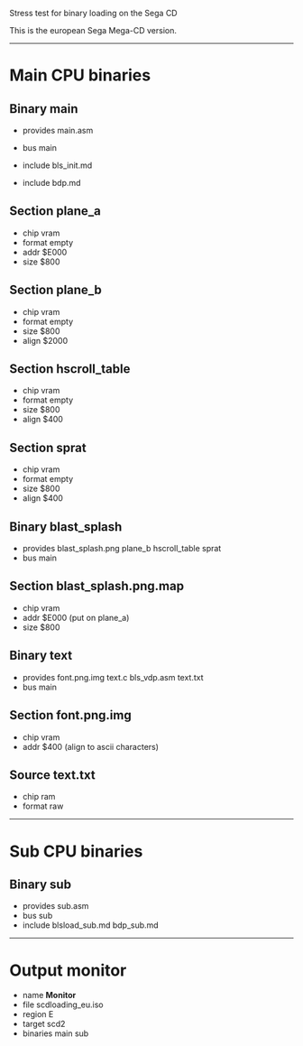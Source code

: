 Stress test for binary loading on the Sega CD

This is the european Sega Mega-CD version.


--------------------------------------

Main CPU binaries
=================


Binary main
-----------

 - provides main.asm
 - bus main

 - include bls_init.md
 - include bdp.md

Section plane_a
---------------

 - chip vram
 - format empty
 - addr $E000
 - size $800

Section plane_b
---------------

 - chip vram
 - format empty
 - size $800
 - align $2000

Section hscroll_table
---------------------

 - chip vram
 - format empty
 - size $800
 - align $400

Section sprat
-------------

 - chip vram
 - format empty
 - size $800
 - align $400



Binary blast_splash
-------------------

 - provides blast_splash.png plane_b hscroll_table sprat
 - bus main

Section blast_splash.png.map
----------------------------

 - chip vram
 - addr $E000 (put on plane_a)
 - size $800



Binary text
-----------

 - provides font.png.img text.c bls_vdp.asm text.txt
 - bus main


Section font.png.img
--------------------

 - chip vram
 - addr $400 (align to ascii characters)

Source text.txt
---------------

 - chip ram
 - format raw



--------------------------------------

Sub CPU binaries
================


Binary sub
----------

 - provides sub.asm
 - bus sub
 - include blsload_sub.md bdp_sub.md



--------------------------------------

Output monitor
==============

 - name **Monitor**
 - file scdloading_eu.iso
 - region E
 - target scd2
 - binaries main sub

